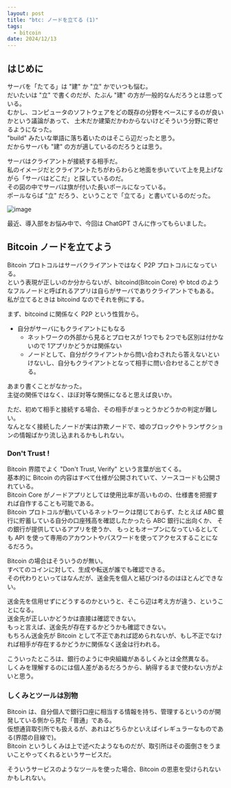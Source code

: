 ```yaml
---
layout: post
title: "btc: ノードを立てる (1)"
tags:
  - bitcoin
date: 2024/12/13
---
```


## はじめに

サーバを「たてる」は "建" か "立" かでいつも悩む。  
だいたいは "立" で書くのだが、たぶん "建" の方が一般的なんだろうとは思っている。  
むかし、コンピュータのソフトウェアをどの既存の分野をベースにするのが良いかという議論があって、
土木だか建築だかわからないけどそういう分野に寄せるようになった。  
"build" みたいな単語に落ち着いたのはそこら辺だったと思う。  
だからサーバも "建" の方が適しているのだろうとは思う。

サーバはクライアントが接続する相手だ。  
私のイメージだとクライアントたちがわらわらと地面を歩いていて上を見上げながら「サーバはどこだ」と探しているのだ。  
その図の中でサーバは旗が付いた長いポールになっている。  
ポールならば "立" だろう、ということで「立てる」と書いているのだった。

![image](images/20241213a-1.png)

最近、導入部をお悩み中で、今回は ChatGPT さんに作ってもらいました。

## Bitcoin ノードを立てよう

Bitcoin プロトコルはサーバクライアントではなく P2P プロトコルになっている。  
という表現が正しいのか分からないが、bitcoind(Bitcoin Core) や btcd のようなフルノードと呼ばれるアプリは自らがサーバでありクライアントでもある。  
私が立てるときは bitcoind なのでそれを例にする。

まず、bitcoind に関係なく P2P という性質から。  

* 自分がサーバにもクライアントにもなる
  * ネットワークの外部から見るとプロセスが 1つでも 2つでも区別は付かないので 1アプリかどうかは関係ない
  * ノードとして、自分がクライアントから問い合わされたら答えないといけないし、自分もクライアントとなって相手に問い合わせることができる。

あまり書くことがなかった。  
主従の関係ではなく、ほぼ対等な関係になると思えば良いか。

ただ、初めて相手と接続する場合、その相手がまっとうかどうかの判定が難しい。  
なんとなく接続したノードが実は詐欺ノードで、嘘のブロックやトランザクションの情報ばかり流し込まれるかもしれない。

### Don't Trust !

Bitcoin 界隈でよく "Don't Trust, Verify" という言葉が出てくる。  
基本的に Bitcoin の内容はすべて仕様が公開されていて、ソースコードも公開されている。  
Bitcoin Core がノードアプリとしては使用比率が高いものの、仕様書を把握すれば自作することも可能である。  
Bitcoin プロトコルが動いているネットワークは閉じておらず、たとえば ABC 銀行に貯蓄している自分の口座残高を確認したかったら ABC 銀行に出向くか、
その銀行が提供しているアプリを使うか、
もっともオープンになっているとしても API を使って専用のアカウントやパスワードを使ってアクセスすることになるだろう。

Bitcoin の場合はそういうのが無い。  
すべてのコインに対して、生成や転送が誰でも確認できる。  
その代わりといってはなんだが、送金先を個人と結びつけるのはほとんどできない。

送金先を信用せずにどうするのかというと、そこら辺は考え方が違う、ということになる。  
送金先が正しいかどうかは直接は確認できない。  
もっと言えば、送金先が存在するかどうかも確認できない。  
もちろん送金先が Bitcoin として不正であれば認められないが、もし不正でなければ相手が存在するかどうかに関係なく送金は行われる。

こういったところは、銀行のように中央組織があるしくみとは全然異なる。  
しくみを理解するのには個人差があるだろうから、納得するまで使わない方がよいと思う。

### しくみとツールは別物

Bitcoin は、自分個人で銀行口座に相当する情報を持ち、管理するというのが開発している側から見た「普通」である。  
仮想通貨取引所でも扱えるが、あれはどちらかといえばイレギュラーなものである(界隈の目線で)。  
Bitcoin というしくみは上で述べたようなものだが、取引所はその面倒さをうまいことやってくれるというサービスだ。

そういうサービスのようなツールを使った場合、Bitcoin の恩恵を受けられないかもしれない。
